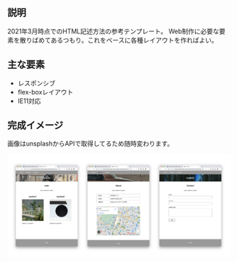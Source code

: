 ## 説明

2021年3月時点でのHTML記述方法の参考テンプレート。
Web制作に必要な要素を散りばめてあるつもり。これをベースに各種レイアウトを作ればよい。

## 主な要素

* レスポンシブ
* flex-boxレイアウト
* IE11対応

## 完成イメージ

画像はunsplashからAPIで取得してるため随時変わります。

![image](./images/readme_img002.png)